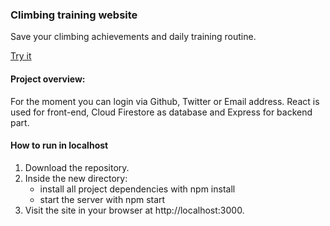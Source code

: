 

### Climbing training website 
Save your climbing achievements and daily training routine.

[Try it](https://climbthe.best)

#### Project overview: 
For the moment you can login via Github, Twitter or Email address. React is used for front-end, Cloud Firestore as database and Express for backend part.

#### How to run in localhost
1. Download the repository.
2. Inside the new directory:
    - install all project dependencies with npm install
    - start the server with npm start
3. Visit the site in your browser at http://localhost:3000.

